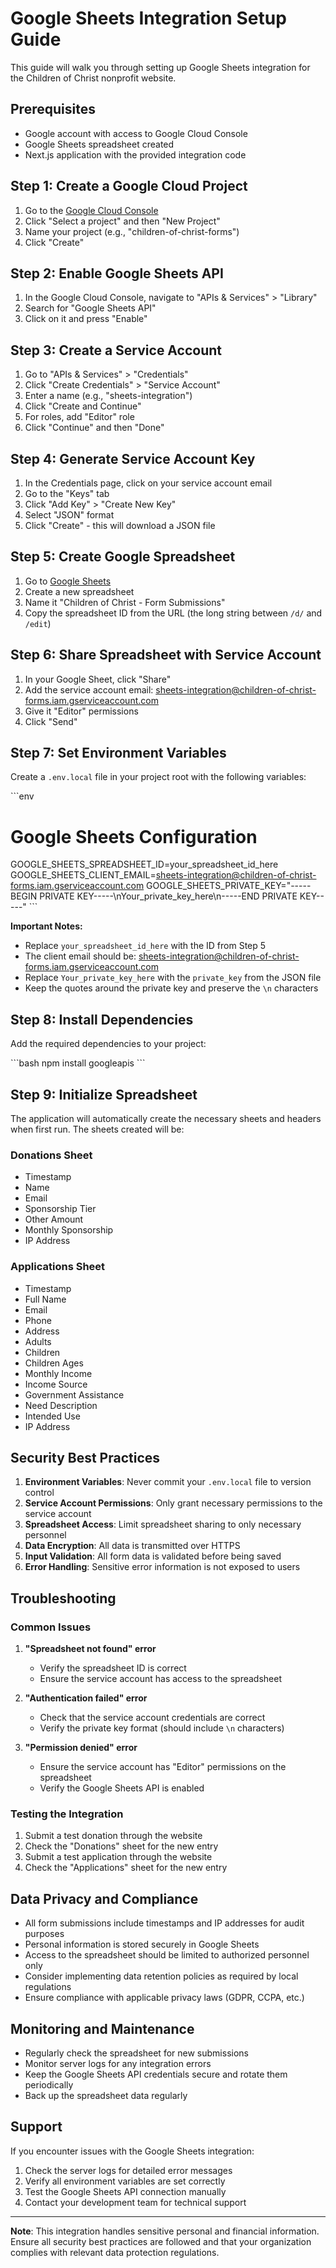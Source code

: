 # Google Sheets Integration Setup Guide

This guide will walk you through setting up Google Sheets integration for the Children of Christ nonprofit website.

## Prerequisites

- Google account with access to Google Cloud Console
- Google Sheets spreadsheet created
- Next.js application with the provided integration code

## Step 1: Create a Google Cloud Project

1. Go to the [Google Cloud Console](https://console.cloud.google.com/)
2. Click "Select a project" and then "New Project"
3. Name your project (e.g., "children-of-christ-forms")
4. Click "Create"

## Step 2: Enable Google Sheets API

1. In the Google Cloud Console, navigate to "APIs & Services" > "Library"
2. Search for "Google Sheets API"
3. Click on it and press "Enable"

## Step 3: Create a Service Account

1. Go to "APIs & Services" > "Credentials"
2. Click "Create Credentials" > "Service Account"
3. Enter a name (e.g., "sheets-integration")
4. Click "Create and Continue"
5. For roles, add "Editor" role
6. Click "Continue" and then "Done"

## Step 4: Generate Service Account Key

1. In the Credentials page, click on your service account email
2. Go to the "Keys" tab
3. Click "Add Key" > "Create New Key"
4. Select "JSON" format
5. Click "Create" - this will download a JSON file

## Step 5: Create Google Spreadsheet

1. Go to [Google Sheets](https://sheets.google.com)
2. Create a new spreadsheet
3. Name it "Children of Christ - Form Submissions"
4. Copy the spreadsheet ID from the URL (the long string between `/d/` and `/edit`)

## Step 6: Share Spreadsheet with Service Account

1. In your Google Sheet, click "Share"
2. Add the service account email: sheets-integration@children-of-christ-forms.iam.gserviceaccount.com
3. Give it "Editor" permissions
4. Click "Send"

## Step 7: Set Environment Variables

Create a `.env.local` file in your project root with the following variables:

\`\`\`env
# Google Sheets Configuration
GOOGLE_SHEETS_SPREADSHEET_ID=your_spreadsheet_id_here
GOOGLE_SHEETS_CLIENT_EMAIL=sheets-integration@children-of-christ-forms.iam.gserviceaccount.com
GOOGLE_SHEETS_PRIVATE_KEY="-----BEGIN PRIVATE KEY-----\nYour_private_key_here\n-----END PRIVATE KEY-----"
\`\`\`

**Important Notes:**
- Replace `your_spreadsheet_id_here` with the ID from Step 5
- The client email should be: sheets-integration@children-of-christ-forms.iam.gserviceaccount.com
- Replace `Your_private_key_here` with the `private_key` from the JSON file
- Keep the quotes around the private key and preserve the `\n` characters

## Step 8: Install Dependencies

Add the required dependencies to your project:

\`\`\`bash
npm install googleapis
\`\`\`

## Step 9: Initialize Spreadsheet

The application will automatically create the necessary sheets and headers when first run. The sheets created will be:

### Donations Sheet
- Timestamp
- Name
- Email
- Sponsorship Tier
- Other Amount
- Monthly Sponsorship
- IP Address

### Applications Sheet
- Timestamp
- Full Name
- Email
- Phone
- Address
- Adults
- Children
- Children Ages
- Monthly Income
- Income Source
- Government Assistance
- Need Description
- Intended Use
- IP Address

## Security Best Practices

1. **Environment Variables**: Never commit your `.env.local` file to version control
2. **Service Account Permissions**: Only grant necessary permissions to the service account
3. **Spreadsheet Access**: Limit spreadsheet sharing to only necessary personnel
4. **Data Encryption**: All data is transmitted over HTTPS
5. **Input Validation**: All form data is validated before being saved
6. **Error Handling**: Sensitive error information is not exposed to users

## Troubleshooting

### Common Issues

1. **"Spreadsheet not found" error**
   - Verify the spreadsheet ID is correct
   - Ensure the service account has access to the spreadsheet

2. **"Authentication failed" error**
   - Check that the service account credentials are correct
   - Verify the private key format (should include `\n` characters)

3. **"Permission denied" error**
   - Ensure the service account has "Editor" permissions on the spreadsheet
   - Verify the Google Sheets API is enabled

### Testing the Integration

1. Submit a test donation through the website
2. Check the "Donations" sheet for the new entry
3. Submit a test application through the website
4. Check the "Applications" sheet for the new entry

## Data Privacy and Compliance

- All form submissions include timestamps and IP addresses for audit purposes
- Personal information is stored securely in Google Sheets
- Access to the spreadsheet should be limited to authorized personnel only
- Consider implementing data retention policies as required by local regulations
- Ensure compliance with applicable privacy laws (GDPR, CCPA, etc.)

## Monitoring and Maintenance

- Regularly check the spreadsheet for new submissions
- Monitor server logs for any integration errors
- Keep the Google Sheets API credentials secure and rotate them periodically
- Back up the spreadsheet data regularly

## Support

If you encounter issues with the Google Sheets integration:

1. Check the server logs for detailed error messages
2. Verify all environment variables are set correctly
3. Test the Google Sheets API connection manually
4. Contact your development team for technical support

---

**Note**: This integration handles sensitive personal and financial information. Ensure all security best practices are followed and that your organization complies with relevant data protection regulations.
